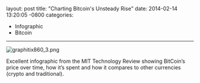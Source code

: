 layout: post
title:  "Charting Bitcoin's Unsteady Rise"
date:   2014-02-14 13:20:05 -0800
categories:
  - Infographic
  - Bitcoin
---

  ![graphitix860_3.png](/attachments/702236a70532a6a80560345e4efcf216/image.png)  

 Excellent infographic from the MIT Technology Review showing BitCoin’s price over time, how it’s spent and how it compares to other currencies (crypto and traditional). 
